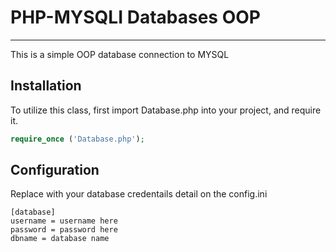 # PHP-MYSQLI Databases OOP
<hr>

This is a simple OOP database connection to MYSQL


## Installation
To utilize this class, first import Database.php into your project, and require it.

```php
require_once ('Database.php');
```

## Configuration
Replace with your database credentails detail on the config.ini

```
[database]
username = username here
password = password here
dbname = database name
```
